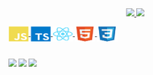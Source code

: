 <div align="center">
  <a href="https://www.instagram.com/devpedropereira/">
  <img height="175em" src="https://github-readme-stats.vercel.app/api?username=devpedrospereira&show_icons=true&theme=light&include_all_commits=true&count_private=true"/>
  <img height="175em" src="https://github-readme-stats.vercel.app/api/top-langs/?username=devpedrospereira&layout=compact&langs_count=7&theme=light"/>
</div>
<div style="display: inline_block"><br>
  <img align="center" alt="devPedro-Js" height="30" width="40" src="https://raw.githubusercontent.com/devicons/devicon/master/icons/javascript/javascript-plain.svg">
  <img align="center" alt="devPedro-Ts" height="30" width="40" src="https://raw.githubusercontent.com/devicons/devicon/master/icons/typescript/typescript-plain.svg">
  <img align="center" alt="devPedro-React" height="30" width="40" src="https://raw.githubusercontent.com/devicons/devicon/master/icons/react/react-original.svg">
  <img align="center" alt="devPedro-HTML" height="30" width="40" src="https://raw.githubusercontent.com/devicons/devicon/master/icons/html5/html5-original.svg">
  <img align="center" alt="devPedro-CSS" height="30" width="40" src="https://raw.githubusercontent.com/devicons/devicon/master/icons/css3/css3-original.svg">
</div><br><br>  
  
 <div> 
  <a href="https://instagram.com/devpedropereira" target="_blank"><img src="https://img.shields.io/badge/-Instagram-%23E4405F?style=for-the-badge&logo=instagram&logoColor=white" target="_blank"></a>
  <a href = "mailto:devpedropereira@gmail.com"><img src="https://img.shields.io/badge/-Gmail-%23333?style=for-the-badge&logo=gmail&logoColor=white" target="_blank"></a>
  <a href="https://www.linkedin.com/in/devpedrospereira/" target="_blank"><img src="https://img.shields.io/badge/-LinkedIn-%230077B5?style=for-the-badge&logo=linkedin&logoColor=white" target="_blank"></a> 
  
</div>
